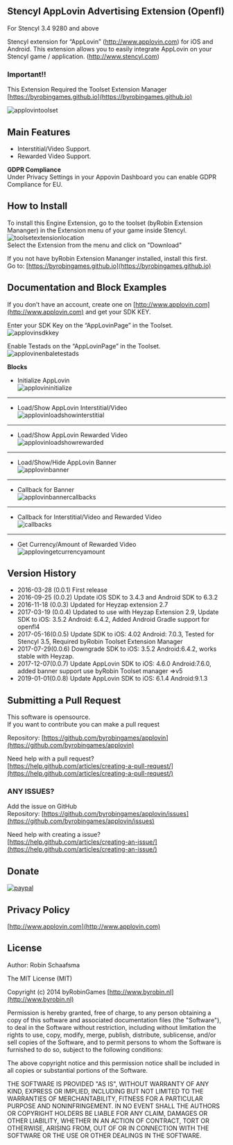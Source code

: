 ## Stencyl AppLovin Advertising Extension (Openfl)

For Stencyl 3.4 9280 and above

Stencyl extension for “AppLovin” (http://www.applovin.com) for iOS and Android. This extension allows you to easily integrate AppLovin on your Stencyl game / application. (http://www.stencyl.com)

### Important!!

This Extension Required the Toolset Extension Manager [https://byrobingames.github.io](https://byrobingames.github.io)

![applovintoolset](https://byrobingames.github.io/img/applovin/applovintoolset.png)

## Main Features

  * Interstitial/Video Support.
  * Rewarded Video Support.
  
**GDPR Compliance** <br/>
Under Privacy Settings in your Appovin Dashboard you can enable GDPR Compliance for EU.
  
## How to Install

To install this Engine Extension, go to the toolset (byRobin Extension Mananger) in the Extension menu of your game inside Stencyl.<br/>
![toolsetextensionlocation](https://byrobingames.github.io/img/toolset/toolsetextensionlocation.png)<br/>
Select the Extension from the menu and click on "Download"

If you not have byRobin Extension Mananger installed, install this first.<br/>
Go to: [https://byrobingames.github.io](https://byrobingames.github.io)

## Documentation and Block Examples

If you don’t have an account, create one on [http://www.applovin.com](http://www.applovin.com) and get your SDK KEY.

Enter your SDK Key on the “AppLovinPage” in the Toolset.<br/>
![applovinsdkkey](https://byrobingames.github.io/img/applovin/applovinsdkkey.png)<br/>

Enable Testads on the “AppLovinPage” in the Toolset.<br/>
![applovinenbaletestads](https://byrobingames.github.io/img/applovin/applovinenbaletestads.png)

**Blocks**

  * Initialize AppLovin<br/>
  ![applovininitialize](https://byrobingames.github.io/img/applovin/applovininitialize.png)
  
  <hr/>
  
  * Load/Show AppLovin Interstitial/Video<br/>
  ![applovinloadshowinterstitial](https://byrobingames.github.io/img/applovin/applovinloadshowinterstitial.png)
  
  <hr/>
  
  * Load/Show AppLovin Rewarded Video<br/>
  ![applovinloadshowrewarded](https://byrobingames.github.io/img/applovin/applovinloadshowrewarded.png)
  
  <hr/>
  
  * Load/Show/Hide AppLovin Banner<br/>
  ![applovinbanner](https://byrobingames.github.io/img/applovin/applovinbanner.png)
  
  <hr/>
  
  * Callback for Banner<br/>
  ![applovinbannercallbacks](https://byrobingames.github.io/img/applovin/applovinbannercallbacks.png)
  
  <hr/>
  
  * Callback for Interstitial/Video and Rewarded Video<br/>
  ![callbacks](https://byrobingames.github.io/img/applovin/callbacks.png)
  
  <hr/>
  
  * Get Currency/Amount of Rewarded Video<br/>
   ![applovingetcurrencyamount](https://byrobingames.github.io/img/applovin/applovingetcurrencyamount.png)

## Version History

- 2016-03-28 (0.0.1) First release
- 2016-09-25 (0.0.2) Update iOS SDK to 3.4.3 and Android SDK to 6.3.2
- 2016-11-18 (0.0.3) Updated for Heyzap extension 2.7
- 2017-03-19 (0.0.4) Updated to use with Heyzap Extension 2.9, Update SDK to iOS: 3.5.2 Android: 6.4.2, Added Android Gradle support for openfl4
- 2017-05-16(0.0.5) Update SDK to iOS: 4.02 Android: 7.0.3, Tested for Stencyl 3.5, Required byRobin Toolset Extension Manager
- 2017-07-29(0.0.6) Downgrade SDK to iOS: 3.5.2 Android:6.4.2, works stable with Heyzap.
- 2017-12-07(0.0.7) Update AppLovin SDK to iOS: 4.6.0 Android:7.6.0, added banner support use byRobin Toolset manager =>v5
- 2019-01-01(0.0.8) Update AppLovin SDK to iOS: 6.1.4 Android:9.1.3

## Submitting a Pull Request

This software is opensource.<br/>
If you want to contribute you can make a pull request

Repository: [https://github.com/byrobingames/applovin](https://github.com/byrobingames/applovin)

Need help with a pull request?<br/>
[https://help.github.com/articles/creating-a-pull-request/](https://help.github.com/articles/creating-a-pull-request/)

### ANY ISSUES?

Add the issue on GitHub<br/>
Repository: [https://github.com/byrobingames/applovin/issues](https://github.com/byrobingames/applovin/issues)

Need help with creating a issue?<br/>
[https://help.github.com/articles/creating-an-issue/](https://help.github.com/articles/creating-an-issue/)

## Donate

[![paypal](https://www.paypalobjects.com/en_US/i/btn/btn_donateCC_LG.gif)](https://www.paypal.com/cgi-bin/webscr?cmd=_s-xclick&hosted_button_id=HKLGFCAGKBMFL)<br />

## Privacy Policy

[http://www.applovin.com](http://www.applovin.com)

## License

Author: Robin Schaafsma

The MIT License (MIT)

Copyright (c) 2014 byRobinGames [http://www.byrobin.nl](http://www.byrobin.nl)

Permission is hereby granted, free of charge, to any person obtaining a copy of this software and associated documentation files (the "Software"), to deal in the Software without restriction, including without limitation the rights to use, copy, modify, merge, publish, distribute, sublicense, and/or sell copies of the Software, and to permit persons to whom the Software is furnished to do so, subject to the following conditions:

The above copyright notice and this permission notice shall be included in all copies or substantial portions of the Software.

THE SOFTWARE IS PROVIDED "AS IS", WITHOUT WARRANTY OF ANY KIND, EXPRESS OR IMPLIED, INCLUDING BUT NOT LIMITED TO THE WARRANTIES OF MERCHANTABILITY, FITNESS FOR A PARTICULAR PURPOSE AND NONINFRINGEMENT. IN NO EVENT SHALL THE AUTHORS OR COPYRIGHT HOLDERS BE LIABLE FOR ANY CLAIM, DAMAGES OR OTHER LIABILITY, WHETHER IN AN ACTION OF CONTRACT, TORT OR OTHERWISE, ARISING FROM, OUT OF OR IN CONNECTION WITH THE SOFTWARE OR THE USE OR OTHER DEALINGS IN THE SOFTWARE.
